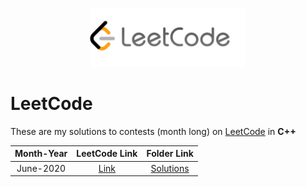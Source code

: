 <p align="center">
  <img src="lclogo.png" width="250">
</p>

# LeetCode

These are my solutions to contests (month long) on [LeetCode](https://leetcode.com/problemset/algorithms/) in **C++**

| Month-Year| LeetCode Link| Folder Link|
|  :--------: |  :--------: | :--------: |
| June-2020 | [Link](https://leetcode.com/explore/challenge/card/june-leetcoding-challenge/) | [Solutions](https://github.com/iamishansharma/Competitive-Programming/tree/master/LeetCode/June)
